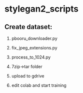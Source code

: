 # stylegan2_scripts
## Create dataset:
1. pbooru_downloader.py
2. fix_jpeg_extensions.py
3. process_to_1024.py
4. 7zip->tar folder
5. upload to gdrive

6. edit colab and start training